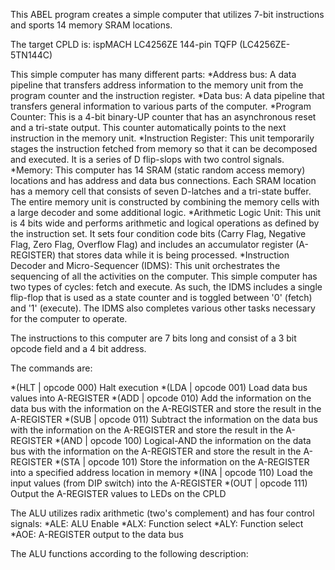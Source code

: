 This ABEL program creates a simple computer that utilizes 7-bit instructions and sports 14 memory SRAM locations.

The target CPLD is: ispMACH LC4256ZE 144-pin TQFP (LC4256ZE-5TN144C)

This simple computer has many different parts:
*Address bus: A data pipeline that transfers address information to the memory unit from the program counter and the instruction register.
*Data bus: A data pipeline that transfers general information to various parts of the computer.
*Program Counter: This is a 4-bit binary-UP counter that has an asynchronous reset and a tri-state output. This counter automatically points to the next instruction in the memory unit.
*Instruction Register: This unit temporarily stages the instruction fetched from memory so that it can be decomposed and executed. It is a series of D flip-slops with two control signals.
*Memory: This computer has 14 SRAM (static random access memory) locations and has address and data bus connections. Each SRAM location has a memory cell that consists of seven D-latches and a tri-state buffer. The entire memory unit is constructed by combining the memory cells with a large decoder and some additional logic.
*Arithmetic Logic Unit: This unit is 4 bits wide and performs arithmetic and logical operations as defined by the instruction set. It sets four condition code bits (Carry Flag, Negative Flag, Zero Flag, Overflow Flag) and includes an accumulator register (A-REGISTER) that stores data while it is being processed.
*Instruction Decoder and Micro-Sequencer (IDMS): This unit orchestrates the sequencing of all the activities on the computer. This simple computer has two types of cycles: fetch and execute. As such, the IDMS includes a single flip-flop that is used as a state counter and is toggled between '0' (fetch) and '1' (execute). The IDMS also completes various other tasks necessary for the computer to operate.

The instructions to this computer are 7 bits long and consist of a 3 bit opcode field and a 4 bit address.

The commands are:

*(HLT | opcode 000) Halt execution
*(LDA | opcode 001) Load data bus values into A-REGISTER
*(ADD | opcode 010) Add the information on the data bus with the information on the A-REGISTER and store the result in the A-REGISTER
*(SUB | opcode 011) Subtract the information on the data bus with the information on the A-REGISTER and store the result in the A-REGISTER
*(AND | opcode 100) Logical-AND the information on the data bus with the information on the A-REGISTER and store the result in the A-REGISTER
*(STA | opcode 101) Store the information on the A-REGISTER into a specified address location in memory
*(INA | opcode 110) Load the input values (from DIP switch) into the A-REGISTER
*(OUT | opcode 111) Output the A-REGISTER values to LEDs on the CPLD

The ALU utilizes radix arithmetic (two's complement) and has four control signals:
*ALE: ALU Enable
*ALX: Function select
*ALY: Function select
*AOE: A-REGISTER output to the data bus

The ALU functions according to the following description:
